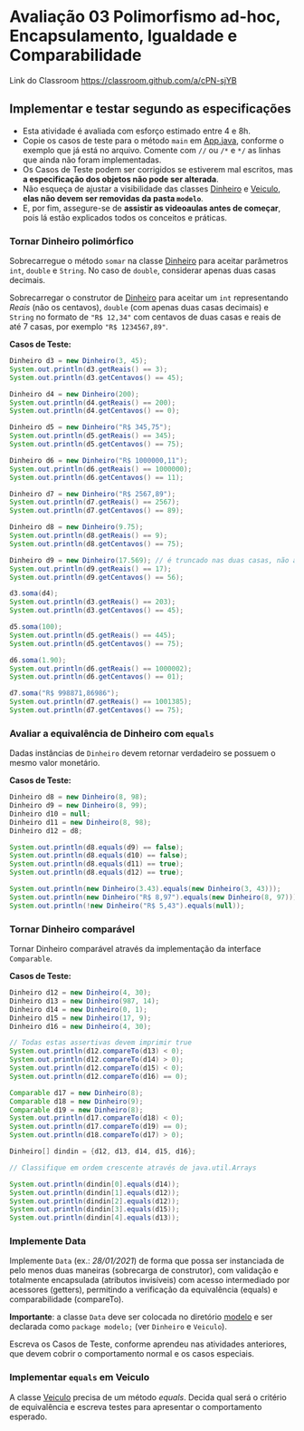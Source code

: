 # Avaliação 03 Polimorfismo ad-hoc, Encapsulamento, Igualdade e Comparabilidade

Link do Classroom <https://classroom.github.com/a/cPN-sjYB>

## Implementar e testar segundo as especificações

- Esta atividade é avaliada com esforço estimado entre 4 e 8h.
- Copie os casos de teste para o método `main` em [App.java](src/App.java), conforme o exemplo que já está no arquivo. Comente com `//` ou `/*` e `*/` as linhas que ainda não foram implementadas.
- Os Casos de Teste podem ser corrigidos se estiverem mal escritos, mas **a especificação dos objetos não pode ser alterada**.
- Não esqueça de ajustar a visibilidade das classes [Dinheiro](src/modelo/Dinheiro.java) e [Veiculo](src/modelo/Veiculo.java), **elas não devem ser removidas da pasta `modelo`**.
- E, por fim, assegure-se de **assistir as videoaulas antes de começar**, pois lá estão explicados todos os conceitos e práticas.

### Tornar Dinheiro polimórfico

Sobrecarregue o método `somar` na classe [Dinheiro](src/Dinheiro.java) para aceitar parâmetros `int`, `double` e `String`. No caso de `double`, considerar apenas duas casas decimais.

Sobrecarregar o construtor de [Dinheiro](src/Dinheiro.java) para aceitar um `int` representando _Reais_ (não os centavos), `double` (com apenas duas casas decimais) e `String` no formato de `"R$ 12,34"` com centavos de duas casas e reais de até 7 casas, por exemplo `"R$ 1234567,89"`.

**Casos de Teste:**

```java
Dinheiro d3 = new Dinheiro(3, 45);
System.out.println(d3.getReais() == 3);
System.out.println(d3.getCentavos() == 45);

Dinheiro d4 = new Dinheiro(200);
System.out.println(d4.getReais() == 200);
System.out.println(d4.getCentavos() == 0);

Dinheiro d5 = new Dinheiro("R$ 345,75");
System.out.println(d5.getReais() == 345);
System.out.println(d5.getCentavos() == 75);

Dinheiro d6 = new Dinheiro("R$ 1000000,11");
System.out.println(d6.getReais() == 1000000);
System.out.println(d6.getCentavos() == 11);

Dinheiro d7 = new Dinheiro("R$ 2567,89");
System.out.println(d7.getReais() == 2567);
System.out.println(d7.getCentavos() == 89);

Dinheiro d8 = new Dinheiro(9.75);
System.out.println(d8.getReais() == 9);
System.out.println(d8.getCentavos() == 75);

Dinheiro d9 = new Dinheiro(17.569); // é truncado nas duas casas, não arredondado!
System.out.println(d9.getReais() == 17);
System.out.println(d9.getCentavos() == 56);

d3.soma(d4);
System.out.println(d3.getReais() == 203);
System.out.println(d3.getCentavos() == 45);

d5.soma(100);
System.out.println(d5.getReais() == 445);
System.out.println(d5.getCentavos() == 75);

d6.soma(1.90);
System.out.println(d6.getReais() == 1000002);
System.out.println(d6.getCentavos() == 01);

d7.soma("R$ 998871,86986");
System.out.println(d7.getReais() == 1001385);
System.out.println(d7.getCentavos() == 75);
```

### Avaliar a equivalência de Dinheiro com `equals`

Dadas instâncias de `Dinheiro` devem retornar verdadeiro se possuem o mesmo valor monetário.

**Casos de Teste:**

```java
Dinheiro d8 = new Dinheiro(8, 98);
Dinheiro d9 = new Dinheiro(8, 99);
Dinheiro d10 = null;
Dinheiro d11 = new Dinheiro(8, 98);
Dinheiro d12 = d8;

System.out.println(d8.equals(d9) == false);
System.out.println(d8.equals(d10) == false);
System.out.println(d8.equals(d11) == true);
System.out.println(d8.equals(d12) == true);

System.out.println(new Dinheiro(3.43).equals(new Dinheiro(3, 43)));
System.out.println(new Dinheiro("R$ 8,97").equals(new Dinheiro(8, 97)));
System.out.println(!new Dinheiro("R$ 5,43").equals(null));
```

### Tornar Dinheiro comparável

Tornar Dinheiro comparável através da implementação da interface `Comparable`.

**Casos de Teste:**

```java
Dinheiro d12 = new Dinheiro(4, 30);
Dinheiro d13 = new Dinheiro(987, 14);
Dinheiro d14 = new Dinheiro(0, 1);
Dinheiro d15 = new Dinheiro(17, 9);
Dinheiro d16 = new Dinheiro(4, 30);

// Todas estas assertivas devem imprimir true
System.out.println(d12.compareTo(d13) < 0);
System.out.println(d12.compareTo(d14) > 0);
System.out.println(d12.compareTo(d15) < 0);
System.out.println(d12.compareTo(d16) == 0);

Comparable d17 = new Dinheiro(8);
Comparable d18 = new Dinheiro(9);
Comparable d19 = new Dinheiro(8);
System.out.println(d17.compareTo(d18) < 0);
System.out.println(d17.compareTo(d19) == 0);
System.out.println(d18.compareTo(d17) > 0);

Dinheiro[] dindin = {d12, d13, d14, d15, d16};

// Classifique em ordem crescente através de java.util.Arrays

System.out.println(dindin[0].equals(d14));
System.out.println(dindin[1].equals(d12));
System.out.println(dindin[2].equals(d12));
System.out.println(dindin[3].equals(d15));
System.out.println(dindin[4].equals(d13));
```

### Implemente Data

Implemente `Data` (ex.: _28/01/2021_) de forma que possa ser instanciada de pelo menos duas maneiras (sobrecarga de construtor), com validação e totalmente encapsulada (atributos invisíveis) com acesso intermediado por acessores (getters), permitindo a verificação da equivalência (equals) e comparabilidade (compareTo).

**Importante**: a classe `Data` deve ser colocada no diretório [modelo](/src/modelo/) e ser declarada como `package modelo;` (ver `Dinheiro` e `Veiculo`).

Escreva os Casos de Teste, conforme aprendeu nas atividades anteriores, que devem cobrir o comportamento normal e os casos especiais.

### Implementar `equals` em Veiculo

A classe [Veiculo](src/modelo/Veiculo.java) precisa de um método _equals_. Decida qual será o critério de equivalência e escreva testes para apresentar o comportamento esperado.
